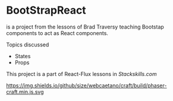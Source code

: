 # BootStrapReact

is a project from the lessons of Brad Traversy teaching Bootstap components
to act as React components.

Topics discussed
- States
- Props

This project is a part of React-Flux lessons in *Stackskills.com*

https://img.shields.io/github/size/webcaetano/craft/build/phaser-craft.min.js.svg